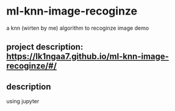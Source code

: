 # ml-knn-image-recoginze
a knn (wirten by me) algorithm to recoginze image demo

## project description: https://lk1ngaa7.github.io/ml-knn-image-recoginze/#/

## description 
using jupyter
